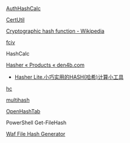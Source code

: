 [AuthHashCalc](https://github.com/hfiref0x/AuthHashCalc)

[CertUtil](https://learn.microsoft.com/en-us/windows-server/administration/windows-commands/certutil)

[Cryptographic hash function - Wikipedia](https://en.wikipedia.org/wiki/Cryptographic_hash_function)

[fciv](https://support.microsoft.com/en-gb/topic/d92a713f-d793-7bd8-b0a4-4db811e29559)

HashCalc

[Hasher « Products « den4b.com](http://www.den4b.com/products/hasher)

- [Hasher Lite.小巧实用的HASH(哈希)计算小工具](https://zhuanlan.zhihu.com/p/84157209)

[hc](https://github.com/aegoroff/hc)

[multihash](https://github.com/Cigaes/multihash)

[OpenHashTab](https://github.com/namazso/OpenHashTab)

PowerShell Get-FileHash

[Waf File Hash Generator](https://github.com/jbe2277/fhg)
